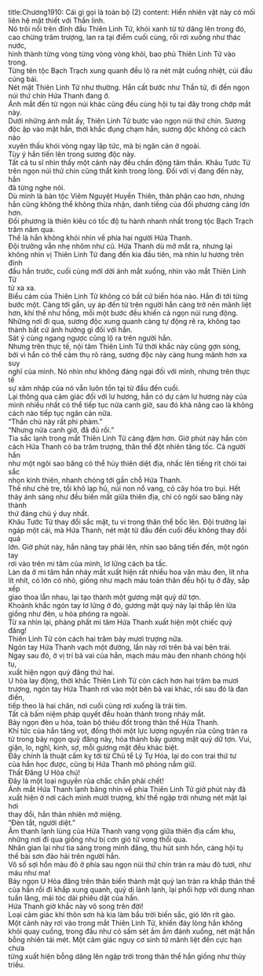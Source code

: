 title:Chương1910: Cái gì gọi là toàn bộ (2)
content:
Hiển nhiên vật này có mối liên hệ mật thiết với Thần linh.<br>Nó trôi nổi trên đỉnh đầu Thiên Linh Tử, khói xanh từ từ dâng lên trong đó,<br>cao chừng trăm trượng, lan ra tại điểm cuối cùng, rồi rơi xuống như thác nước,<br>hình thành từng vòng từng vòng vòng khói, bao phủ Thiên Linh Tử vào trong.<br>Từng tên tộc Bạch Trạch xung quanh đều lộ ra nét mặt cuồng nhiệt, cúi đầu<br>cúng bái.<br>Nét mặt Thiên Linh Tử như thường. Hắn cất bước như Thần tử, đi đến ngọn<br>núi thứ chín Hứa Thanh đang ở.<br>Ánh mắt đến từ ngọn núi khác cũng đều cùng hội tụ tại đây trong chớp mắt<br>này.<br>Dưới những ánh mắt ấy, Thiên Linh Tử bước vào ngọn núi thứ chín. Sương<br>độc ập vào mặt hắn, thời khắc đụng chạm hắn, sương độc không có cách nào<br>xuyên thấu khói vòng ngay lập tức, mà bị ngăn cản ở ngoài.<br>Tùy ý hắn tiến lên trong sương độc này.<br>Tất cả tu sĩ nhìn thấy một cảnh này đều chấn động tâm thần. Khâu Tước Tử<br>trên ngọn núi thứ chín cũng thất kinh trong lòng. Đối với vị đang đến này, hắn<br>đã từng nghe nói.<br>Dù mình là bản tộc Viêm Nguyệt Huyền Thiên, thân phận cao hơn, nhưng<br>hắn cũng không thể không thừa nhận, danh tiếng của đối phương càng lớn hơn.<br>Đối phương là thiên kiêu có tốc độ tu hành nhanh nhất trong tộc Bạch Trạch<br>trăm năm qua.<br>Thế là hắn không khỏi nhìn về phía hai người Hứa Thanh.<br>Đội trưởng vẫn nhẹ nhõm như cũ. Hứa Thanh dù mở mắt ra, nhưng lại<br>không nhìn vị Thiên Linh Tử đang đến kia đầu tiên, mà nhìn lư hương trên đỉnh<br>đầu hắn trước, cuối cùng mới dời ánh mắt xuống, nhìn vào mắt Thiên Linh Tử<br>từ xa xa.<br>Biểu cảm của Thiên Linh Tử không có bất cứ biến hóa nào. Hắn đi tới từng<br>bước một. Càng tới gần, uy áp đến từ trên người hắn càng trở nên mãnh liệt<br>hơn, khí thế như hồng, mỗi một bước đều khiến cả ngọn núi rung động.<br>Những nơi đi qua, sương độc xung quanh càng tự động rẽ ra, không tạo<br>thành bất cứ ảnh hưởng gì đối với hắn.<br>Sát ý cùng ngang ngược cũng lộ ra trên người hắn.<br>Nhưng trên thực tế, nội tâm Thiên Linh Tử thời khắc này cũng gợn sóng,<br>bởi vì hắn có thể cảm thụ rõ ràng, sương độc này càng hung mãnh hơn xa suy<br>nghĩ của mình. Nó nhìn như không đáng ngại đối với mình, nhưng trên thực tế<br>sự xâm nhập của nó vẫn luôn tồn tại từ đầu đến cuối.<br>Lại thông qua cảm giác đối với lư hương, hắn có dự cảm lư hương này của<br>mình nhiều nhất có thể tiếp tục nửa canh giờ, sau đó khả năng cao là không<br>cách nào tiếp tục ngăn cản nữa.<br>“Thần chú này rất phi phàm.”<br>“Nhưng nửa canh giờ, đã đủ rồi.”<br>Tia sắc lạnh trong mắt Thiên Linh Tử càng đậm hơn. Giờ phút này hắn còn<br>cách Hứa Thanh có ba trăm trượng, thân thể đột nhiên tăng tốc. Cả người hắn<br>như một ngôi sao băng có thể hủy thiên diệt địa, nhấc lên tiếng rít chói tai sắc<br>nhọn kinh thiên, nhanh chóng tới gần chỗ Hứa Thanh.<br>Thế như chẻ tre, tồi khô lạp hủ, núi non nổ vang, cỏ cây hóa tro bụi. Hết<br>thảy ánh sáng như đều biến mất giữa thiên địa, chỉ có ngôi sao băng này thành<br>thứ đáng chú ý duy nhất.<br>Khâu Tước Tử thay đổi sắc mặt, tu vi trong thân thể bốc lên. Đội trưởng lại<br>ngáp một cái, mà Hứa Thanh, nét mặt từ đầu đến cuối đều không thay đổi quá<br>lớn. Giờ phút này, hắn nâng tay phải lên, nhìn sao băng tiến đến, một ngón tay<br>rơi vào trên mi tâm của mình, lơ lửng cách ba tấc.<br>Làn da ở mi tâm hắn nháy mắt xuất hiện rất nhiều hoa văn màu đen, lít nha<br>lít nhít, có lớn có nhỏ, giống như mạch máu toàn thân đều hội tụ ở đây, sắp xếp<br>giao thoa lẫn nhau, lại tạo thành một gương mặt quỷ dữ tợn.<br>Khoảnh khắc ngón tay lơ lửng ở đó, gương mặt quỷ này lại thắp lên lửa<br>giống như đèn, u hỏa phóng ra ngoài.<br>Từ xa nhìn lại, phảng phất mi tâm Hứa Thanh xuất hiện một chiếc quỷ<br>đăng!<br>Thiên Linh Tử còn cách hai trăm bảy mươi trượng nữa.<br>Ngón tay Hứa Thanh vạch một đường, lần này rơi trên bả vai bên trái.<br>Ngay sau đó, ở vị trí bả vai của hắn, mạch máu màu đen nhanh chóng hội tụ,<br>xuất hiện ngọn quỷ đăng thứ hai.<br>U hỏa lay động, thời khắc Thiên Linh Tử còn cách hơn hai trăm ba mươi<br>trượng, ngón tay Hứa Thanh rơi vào một bên bả vai khác, rồi sau đó là đan điền,<br>tiếp theo là hai chân, nơi cuối cùng rơi xuống là trái tim.<br>Tất cả bấm niệm pháp quyết đều hoàn thành trong nháy mắt.<br>Bảy ngọn đèn u hỏa, toàn bộ thiêu đốt trong thân thể Hứa Thanh.<br>Khí tức của hắn tăng vọt, đồng thời một lực lượng nguyền rủa cũng tràn ra<br>từ trong bảy ngọn quỷ đăng này, hóa thành bảy gương mặt quỷ dữ tợn. Vui,<br>giận, lo, nghĩ, kinh, sợ, mỗi gương mặt đều khác biệt.<br>Đây chính là thuật cấm kỵ tới từ Chủ tể Lý Tự Hóa, lại do con trai thứ tư<br>của hắn học được, cũng bị Hứa Thanh mô phỏng nắm giữ.<br>Thất Đăng U Hỏa chú!<br>Đây là một loại nguyền rủa chắc chắn phải chết!<br>Ánh mắt Hứa Thanh lạnh băng nhìn về phía Thiên Linh Tử giờ phút này đã<br>xuất hiện ở nơi cách mình mười trượng, khí thế ngập trời nhưng nét mặt lại hơi<br>thay đổi, hắn thản nhiên mở miệng.<br>“Đèn tắt, người diệt.”<br>Âm thanh lạnh lùng của Hứa Thanh vang vọng giữa thiên địa cấm khu,<br>những nơi đi qua giống như bị cơn gió tử vong thổi qua.<br>Nhân gian lại như tia sáng trong minh đăng, thu hút sinh hồn, càng hội tụ<br>thế bài sơn đảo hải trên người hắn.<br>Vô số sợi hồn màu đỏ ở phía sau ngọn núi thứ chín tràn ra màu đỏ tươi, như<br>máu như ma!<br>Bảy ngọn U Hỏa đăng trên thân biến thành mặt quỷ lan tràn ra khắp thân thể<br>của hắn rồi đi khắp xung quanh, quỷ dị lành lạnh, lại phối hợp với dung nhan<br>tuấn lãng, mái tóc dài phiêu dật của hắn.<br>Hứa Thanh giờ khắc này vô song trên đời!<br>Loại cảm giác khí thôn sơn hà kia làm bầu trời biến sắc, gió lớn rít gào.<br>Một cảnh này rơi vào trong mắt Thiên Linh Tử, khiến đáy lòng hắn không<br>khỏi quay cuồng, trong đầu như có sấm sét ầm ầm đánh xuống, nét mặt hắn<br>bỗng nhiên tái mét. Một cảm giác nguy cơ sinh tử mãnh liệt đến cực hạn chưa<br>từng xuất hiện bỗng dâng lên ngập trời trong thân thể hắn giống như thủy triều.